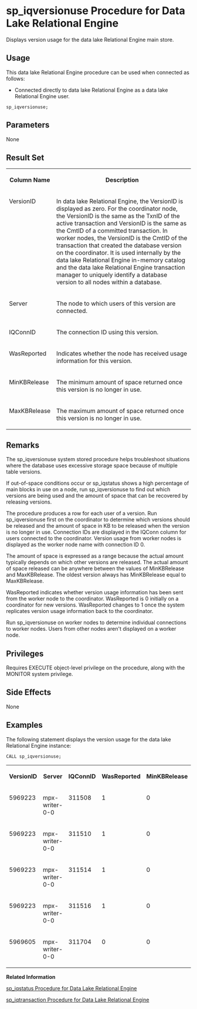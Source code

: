 <!-- loioa5bd6f9384f21015a6c5a6fa5a764404 -->

# sp\_iqversionuse Procedure for Data Lake Relational Engine

Displays version usage for the data lake Relational Engine main store.



<a name="loioa5bd6f9384f21015a6c5a6fa5a764404__section_umy_gqn_14b"/>

## Usage

This data lake Relational Engine procedure can be used when connected as follows:

-   Connected directly to data lake Relational Engine as a data lake Relational Engine user.



```
sp_iqversionuse;
```



<a name="loioa5bd6f9384f21015a6c5a6fa5a764404__section_tpm_xxc_yyb"/>

## Parameters

None



<a name="loioa5bd6f9384f21015a6c5a6fa5a764404__section_e5v_b4m_nbb"/>

## Result Set


<table>
<tr>
<th valign="top">

Column Name

</th>
<th valign="top">

Description

</th>
</tr>
<tr>
<td valign="top">

VersionID

</td>
<td valign="top">

In data lake Relational Engine, the VersionID is displayed as zero. For the coordinator node, the VersionID is the same as the TxnID of the active transaction and VersionID is the same as the CmtID of a committed transaction. In worker nodes, the VersionID is the CmtID of the transaction that created the database version on the coordinator. It is used internally by the data lake Relational Engine in-memory catalog and the data lake Relational Engine transaction manager to uniquely identify a database version to all nodes within a database.

</td>
</tr>
<tr>
<td valign="top">

Server

</td>
<td valign="top">

The node to which users of this version are connected.

</td>
</tr>
<tr>
<td valign="top">

IQConnID

</td>
<td valign="top">

The connection ID using this version.

</td>
</tr>
<tr>
<td valign="top">

WasReported

</td>
<td valign="top">

Indicates whether the node has received usage information for this version.

</td>
</tr>
<tr>
<td valign="top">

MinKBRelease

</td>
<td valign="top">

The minimum amount of space returned once this version is no longer in use.

</td>
</tr>
<tr>
<td valign="top">

MaxKBRelease

</td>
<td valign="top">

The maximum amount of space returned once this version is no longer in use.

</td>
</tr>
</table>



<a name="loioa5bd6f9384f21015a6c5a6fa5a764404__iq_refbb_1837"/>

## Remarks

The sp\_iqversionuse system stored procedure helps troubleshoot situations where the database uses excessive storage space because of multiple table versions.

If out-of-space conditions occur or sp\_iqstatus shows a high percentage of main blocks in use on a node, run sp\_iqversionuse to find out which versions are being used and the amount of space that can be recovered by releasing versions.

The procedure produces a row for each user of a version. Run sp\_iqversionuse first on the coordinator to determine which versions should be released and the amount of space in KB to be released when the version is no longer in use. Connection IDs are displayed in the IQConn column for users connected to the coordinator. Version usage from worker nodes is displayed as the worker node name with connection ID 0.

The amount of space is expressed as a range because the actual amount typically depends on which other versions are released. The actual amount of space released can be anywhere between the values of MinKBRelease and MaxKBRelease. The oldest version always has MinKBRelease equal to MaxKBRelease.

WasReported indicates whether version usage information has been sent from the worker node to the coordinator. WasReported is 0 initially on a coordinator for new versions. WasReported changes to 1 once the system replicates version usage information back to the coordinator.

Run sp\_iqversionuse on worker nodes to determine individual connections to worker nodes. Users from other nodes aren't displayed on a worker node.



<a name="loioa5bd6f9384f21015a6c5a6fa5a764404__iq_refbb_1836"/>

## Privileges

Requires EXECUTE object-level privilege on the procedure, along with the MONITOR system privilege.



## Side Effects

None



<a name="loioa5bd6f9384f21015a6c5a6fa5a764404__iq_refbb_1839"/>

## Examples

The following statement displays the version usage for the data lake Relational Engine instance:

```
CALL sp_iqversionuse;
```


<table>
<tr>
<th valign="top">

VersionID

</th>
<th valign="top">

Server

</th>
<th valign="top">

IQConnID

</th>
<th valign="top">

WasReported

</th>
<th valign="top">

MinKBRelease

</th>
<th valign="top">

MaxKBRelease

</th>
</tr>
<tr>
<td valign="top">

5969223

</td>
<td valign="top">

mpx-writer-0-0

</td>
<td valign="top">

311508

</td>
<td valign="top">

1

</td>
<td valign="top">

0

</td>
<td valign="top">

0

</td>
</tr>
<tr>
<td valign="top">

5969223

</td>
<td valign="top">

mpx-writer-0-0

</td>
<td valign="top">

311510

</td>
<td valign="top">

1

</td>
<td valign="top">

0

</td>
<td valign="top">

0

</td>
</tr>
<tr>
<td valign="top">

5969223

</td>
<td valign="top">

mpx-writer-0-0

</td>
<td valign="top">

311514

</td>
<td valign="top">

1

</td>
<td valign="top">

0

</td>
<td valign="top">

0

</td>
</tr>
<tr>
<td valign="top">

5969223

</td>
<td valign="top">

mpx-writer-0-0

</td>
<td valign="top">

311516

</td>
<td valign="top">

1

</td>
<td valign="top">

0

</td>
<td valign="top">

0

</td>
</tr>
<tr>
<td valign="top">

5969605

</td>
<td valign="top">

mpx-writer-0-0

</td>
<td valign="top">

311704

</td>
<td valign="top">

0

</td>
<td valign="top">

0

</td>
<td valign="top">

0

</td>
</tr>
</table>

**Related Information**  


[sp\_iqstatus Procedure for Data Lake Relational Engine](sp-iqstatus-procedure-for-data-lake-relational-engine-a5b8569.md "Displays a variety of data lake Relational Engine status information about the current database.")

[sp\_iqtransaction Procedure for Data Lake Relational Engine](sp-iqtransaction-procedure-for-data-lake-relational-engine-a5bb670.md "Shows information about transactions and versions.")


